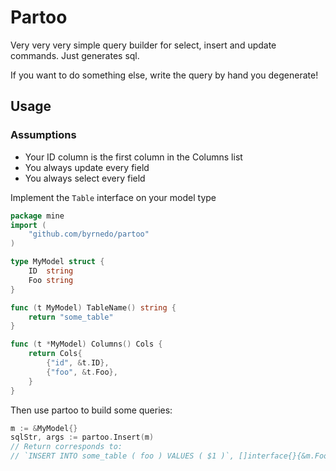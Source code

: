 # Partoo

Very very very simple query builder for select, insert and update commands.
Just generates sql.

If you want to do something else, write the query by hand you degenerate!

## Usage

### Assumptions

- Your ID column is the first column in the Columns list
- You always update every field
- You always select every field

Implement the `Table` interface on your model type

```go
package mine
import (
    "github.com/byrnedo/partoo"
)

type MyModel struct {
    ID  string
    Foo string
}

func (t MyModel) TableName() string {
    return "some_table"
}

func (t *MyModel) Columns() Cols {
    return Cols{
        {"id", &t.ID},
        {"foo", &t.Foo},
    }
}
```

Then use partoo to build some queries:

```go
m := &MyModel{}
sqlStr, args := partoo.Insert(m)
// Return corresponds to:
// `INSERT INTO some_table ( foo ) VALUES ( $1 )`, []interface{}{&m.Foo}
```
